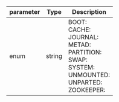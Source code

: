 | parameter | Type | Description |
| ----------- | ----------- |----------- |
| enum  |  string  | BOOT: <br/>CACHE: <br/>JOURNAL: <br/>METAD: <br/>PARTITION: <br/>SWAP: <br/>SYSTEM: <br/>UNMOUNTED: <br/>UNPARTED: <br/>ZOOKEEPER:    |
